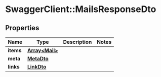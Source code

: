 # SwaggerClient::MailsResponseDto

## Properties
Name | Type | Description | Notes
------------ | ------------- | ------------- | -------------
**items** | [**Array&lt;Mail&gt;**](Mail.md) |  | 
**meta** | [**MetaDto**](MetaDto.md) |  | 
**links** | [**LinkDto**](LinkDto.md) |  | 

